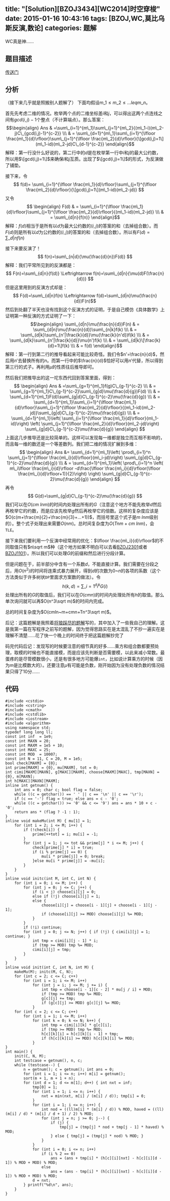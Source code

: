 title: "[Solution][BZOJ3434][WC2014]时空穿梭"
date: 2015-01-16 10:43:16
tags: [BZOJ,WC,莫比乌斯反演,数论]
categories: 题解
---
WC真是神……
<!--more-->

## 题目描述

[传送门](http://www.lydsy.com/JudgeOnline/problem.php?id=3434)

## 分析
（接下来几乎就是照搬别人题解了）
下面均假设$m\_1\leq m\_2\leq ...leq m\_n$。

首先先考虑二维的情况。枚举两个点的二维坐标差$i$和$j$，可以得出这两个点连线之间有$gcd(i,j)-1$个整点（不计算端点）。那么答案：
$$\begin{align} 
Ans & =\sum\_{i=1}^{m\_1}\sum\_{j=1}^{m\_2}{(m\_1-i)(m\_2-j)C\_{gcd(i,j)-1}^{c-2}}   \\\
& = \sum\_{d=1}^{m\_1}\sum\_{i=1}^{\lfloor \frac{m\_1}{d}\rfloor}\sum\_{j=1}^{\lfloor \frac{m\_2}{d}\rfloor}{\[gcd(i,j)=1\](m\_1-id)(m\_2-jd)C\_{d-1}^{c-2}}
\end{align}$$
解释：第一行没什么好说的，第二行中的$d$是在枚举第一行中$i$和$j$的最大公约数，所以用$\[gcd(i,j)=1\]$来确保$i$和$j$互质。出现了$\[gcd(i,j)=1\]$的形式，为反演做了铺垫。

接下来，令
$$ f(d)= \sum\_{i=1}^{\lfloor \frac{m\_1}{d}\rfloor}\sum\_{j=1}^{\lfloor \frac{m\_2}{d}\rfloor}{\[gcd(i,j)=1\](m\_1-id)(m\_2-jd)} $$
又令
$$ \begin{align}
F(d) & = \sum\_{i=1}^{\lfloor \frac{m\_1}{d}\rfloor}\sum\_{j=1}^{\lfloor \frac{m\_2}{d}\rfloor}{(m\_1-id)(m\_2-jd)} \\\
& = \sum\_{d|n}{f(n)}
\end{align}$$
解释：$f(d)$相当于是所有以$d$为最大公约数的$(i,j)$的答案的和（去掉组合数）。而$F(d)$则是所有以$d$为公约数的$(i,j)$的答案的和（去掉组合数）。所以有$F(d)=\sum\_{d|n}{f(n)}$

接下来要反演了！
$$ f(n)=\sum\_{n|d}{\mu(\frac{d}{n})F(d)} $$
解释：我们平常所见到的反演都是：
$$ F(n)=\sum\_{d|n}{f(d)} \Leftrightarrow f(n)=\sum\_{d|n}{\mu(d)F(\frac{n}{d})} $$
但是这里用到的反演方式却是：
$$ F(d)=\sum\_{d|n}f(n) \Leftrightarrow f(d)=\sum\_{d|n}\mu(\frac{n}{d})F(n)$$ 
然后到处翻了半天也没有找到这个反演方式的证明，于是自己模仿《具体数学》上证明第一种反演的方式证明了一下：
$$\begin{align}
\sum\_{d|n}\mu(\frac{n}{d})F(n) & = \sum\_{d|n}\mu(\frac{n}{d})\sum\_{n|k}f(k) \\\
& = \sum\_{d|k}\sum\_{n'|\frac{k}{d}}\mu(\frac{k}{n'd})f(k) \\\
& = \sum\_{d|k}\sum\_{n'|\frac{k}{d}}\mu(n')f(k) \\\
& = \sum\_{d|k}\[\frac{k}{d}=1\]f(k) \\\
& = f(d)
\end{align}$$
解释：第一行到第二行的推导看起来可能比较奇怪。我们令$n'=\frac{n}{d}$，然后用$n'$去替换所有的$n$。而第一行中的$\frac{n}{d}$恰好可以用$n'$代替，所以得到第三行的式子。再利用$\mu$的性质往后推导即可。

然后我们把推导出的这一坨东西代回到答案里面，得到：
$$ \begin{align}
Ans & =\sum\_{g=1}^{m\_1}f(g)C\_{g-1}^{c-2} \\\
& = \sum\_{g=1}^{m\_1}C\_{g-1}^{c-2}\sum\_{g|d}\mu(\frac{d}{g})F(d) \\\
& = \sum\_{d=1}^{m\_1}F(d)\sum\_{g|d}C\_{g-1}^{c-2}\mu(\frac{d}{g}) \\\
& = \sum\_{d=1}^{m\_1}\sum\_{i=1}^{\lfloor \frac{m\_1}{d}\rfloor}\sum\_{j=1}^{\lfloor \frac{m\_2}{d}\rfloor}{(m\_1-id)(m\_2-jd)}\sum\_{g|d}C\_{g-1}^{c-2}\mu(\frac{d}{g}) \\\
& = \sum\_{d=1}^{m\_1}\left( \sum\_{i=1}^{\lfloor \frac{m\_1}{d}\rfloor}(m\_1-id)\right) \left( \sum\_{j=1}^{\lfloor \frac{m\_2}{d}\rfloor}(m\_2-jd)\right) \sum\_{g|d}C\_{g-1}^{c-2}\mu(\frac{d}{g})
\end{align} $$
上面这几步推导还是比较简单的。这样可以发现每一维都是独立而互相不影响的，而且每一维的数还是一个等差数列。我们把二维的情况扩展到多维：
$$ \begin{align}
Ans &= \sum\_{d=1}^{m\_1}\left( \prod\_{i=1}^n \sum\_{j=1}^{\lfloor \frac{m\_i}{d}\rfloor}(m\_i-jd)\right) \sum\_{g|d}C\_{g-1}^{c-2}\mu(\frac{d}{g}) \\\
& = \sum\_{d=1}^{m\_1}\left( \prod\_{i=1}^n \left( m\_i\lfloor \frac{m\_i}{d}\rfloor -d\frac{\lfloor \frac{m\_i}{d}\rfloor(\lfloor \frac{m\_i}{d}\rfloor+1)}{2}\right) \right) \sum\_{g|d}C\_{g-1}^{c-2}\mu(\frac{d}{g})
\end{align} $$
再令
$$ G(d)=\sum\_{g|d}C\_{g-1}^{c-2}\mu(\frac{d}{g}) $$
我们可以在$O(cm~lnm)$的时间内处理出所有的$G$（注意这个地方不能先枚举$d$然后再枚举它的约数，而是应该先枚举$g$然后再枚举它的倍数。这样的复杂度应该是$O(c(m+\frac{m}{2}+\frac{m}{3}+...+1))$，而括号里这个式子是$m~ lnm$级别的）。整个式子处理出来需要$O(nm)$。总时间复杂度为$O(Tnm+cm~lnm)$，会`TLE`。

接下来我们要利用一个反演中经常用的优化：$\lfloor \frac{m\_i}{d}\rfloor$的不同取值只有$n\sqrt m$种（这个地方如果不明白可以去看[BZOJ2301](http://www.lydsy.com/JudgeOnline/problem.php?id=2301)或者[BZOJ1101](http://www.lydsy.com/JudgeOnline/problem.php?id=1101)）。所以我们可以处理$G$的前缀和然后进行分段计算。

但是问题在于，前半部分中含有一个系数$d$，不能直接计算。我们需要在分段之后，用$O(n^2)$的时间将连乘式暴力展开，得到$d$的次数为$0$~$n$的各项的系数（这个方法类似于许多树状`DP`里面求方案数的做法）。令
$$ h(k,d)=\sum\_{i=1}^di^kG(i) $$
处理出所有的$G$的取值后，我们可以在$O(cmn)$的时间内处理处所有$h$的取值。那么单次询问就可以再$O(n^3\sqrt m)$的时间内完成。

总的时间复杂度为$O(cmln~m+cmn+Tn^3\sqrt m)$。

后记：这篇题解是我照着[将狼踩尽的题解](http://www.cnblogs.com/jianglangcaijin/p/4067853.html)写的，其中加入了一些我自己的理解。这是我第一篇在写程序之前写的题解，因为觉得思路实在是太混乱了不抄一遍实在是理解不清楚……花了快一个晚上的时间终于把这篇题解抄完了

码完代码后记：发现写的时候要注意的细节真的好多……乘方和组合数都要预处理，取模的时候也不能直接模，而是应该先判断是否需要模，以此来减小常数。最蛋疼的是尽管模数很小，还是有很多地方可能爆`int`，比如说计算乘方的时候（因为$m$是比模数大的）。还要注意$\mu$有可能是负数，刚开始因为没有处理负数的情况结果只得了$10$分……

## 代码
```
#include <cstdio>
#include <cstring>
#include <cmath>
#include <cstdlib>
#include <iostream>
#include <algorithm>
using namespace std;
typedef long long ll;
const int inf  = 1e9;
const int MAXN = 20;
const int MAXM = 1e5 + 10;
const int MAXC = 25;
const int MOD  = 10007;
const int N = 11, C = 20, M = 1e5;
bool check[MAXM] = {0};
int prime[MAXM] = {0}, mu[MAXM], tot = 0;
int cimi[MAXM][MAXN], g[MAXC][MAXM], choose[MAXM][MAXC], tmp[MAXN] = {0}, m[MAXN];
int h[MAXC][MAXN][MAXM];
inline int getnum() {
    int ans = 0; char c; bool flag = false;
    while ((c = getchar()) == ' ' || c == '\n' || c == '\r');
    if (c == '-') flag = true; else ans = c - '0';
    while ((c = getchar()) >= '0' && c <= '9') ans = ans * 10 + c - '0';
    return ans * (flag ? -1 : 1);
}
inline void makeMu(int M) { mu[1] = 1;
    for (int i = 2; i <= M; i++) {
        if (!check[i]) {
            prime[++tot] = i; mu[i] = -1;
        }
        for (int j = 1; j <= tot && prime[j] * i <= M; j++) {
            check[prime[j] * i] = true;
            if (i % prime[j] == 0) {
                mu[i * prime[j]] = 0; break;
            }else mu[i * prime[j]] = -mu[i];
        }
    }
}
inline void initc(int M, int C, int N) {
    for (int i = 0; i <= M; i++) {
        for (int j = 0; j <= C; j++) {
            if (i < j) choose[i][j] = 0; 
            else if (!j) choose[i][j] = 1;
            else {
                choose[i][j] = choose[i - 1][j] + choose[i - 1][j - 1];
                if (choose[i][j] >= MOD) choose[i][j] %= MOD;
            }
        }
        if (!i) continue;
        for (int j = 0; j <= N; j++) { if (!j) { cimi[i][j] = 1; continue; }
            int tmp = cimi[i][j - 1] * i;
            if (tmp >= MOD) tmp %= MOD;
            cimi[i][j] = tmp;
        }
    }
}
inline void init(int C, int N, int M) {
    makeMu(M); initc(M, C, N);
    for (int c = 2; c <= C; c++)
        for (int i = 1; i <= M; i++)
            for (int j = i; j <= M; j += i) {
                int tmp = choose[i - 1][c - 2] * mu[j / i] + MOD;
                if (tmp >= MOD) tmp %= MOD;
                g[c][j] += tmp;
                if (g[c][j] >= MOD) g[c][j] %= MOD;
            }
    for (int c = 2; c <= C; c++)
        for (int i = 1; i <= M; i++)
            for (int k = 0; k <= N; k++) {
                int tmp = cimi[i][k] * g[c][i];
                if (tmp >= MOD) tmp %= MOD;
                h[c][k][i] = h[c][k][i - 1] + tmp;
                if (h[c][k][i] >= MOD) h[c][k][i] %= MOD;
            }
}
int main() {
    init(C, N, M);
    int testcase = getnum(), n, c;
    while (testcase--) {
        n = getnum(); c = getnum(); int ans = 0;
        for (int i = 1; i <= n; i++) m[i] = getnum();
        sort(m + 1, m + 1 + n);
        for (int d = 1; d <= m[1]; d++) { int nxt = inf;
            tmp[0] = 1;
            for (int i = 1; i <= n; i++) {
                nxt = min(nxt, m[i] / (m[i] / d)); tmp[i] = 0;
            }
            for (int i = 1; i <= n; i++) {
                int nod = ((ll)m[i] * (m[i] / d)) % MOD, haved = ((ll)(m[i] / d) * (m[i] / d + 1) / 2) % MOD;
                for (int j = n; j >= 0; j--) {
                    if (j) {
                        tmp[j] = (tmp[j] * nod + tmp[j - 1] * haved) % MOD;
                    } else { tmp[j] = (tmp[j] * nod) % MOD; }
                }
            }
            for (int i = 0; i <= n; i++) 
                if (i % 2 == 0)
                    ans = (ans + tmp[i] * (h[c][i][nxt] - h[c][i][d - 1]) % MOD + MOD) % MOD;
                else
                    ans = (ans - tmp[i] * (h[c][i][nxt] - h[c][i][d - 1]) % MOD + MOD) % MOD;
            d = nxt;
        } printf("%d\n", ans);
    }
}
```